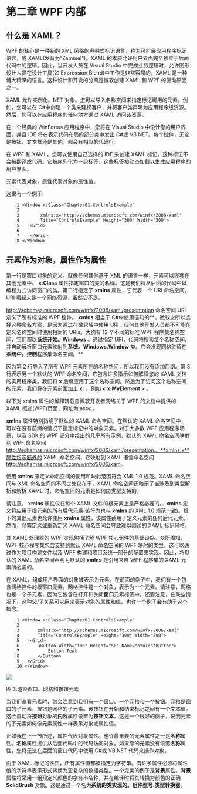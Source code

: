 # 第二章 WPF 内部

## 什么是 XAML？

WPF 的核心是一种新的 XML 风格的声明式标记语言，称为可扩展应用程序标记语言，或 XAML(发音为“Zammel”)。XAML 的本质允许用户界面完全独立于后面代码中的逻辑。因此，当开发人员在 Visual Studio 中完成业务逻辑时，允许图形设计人员在设计工具(如 Expression Blend)中工作是非常容易的。XAML 是一种博大精深的语言。这种设计和开发的分离是微软创建 XAML 和 WPF 的驱动原因之一。

XAML 允许实例化。NET 对象。您可以导入名称空间来指定标记可用的元素。例如，您可以在 C#中创建一个类来建模客户，并将客户类声明为应用程序级资源。然后，您可以在应用程序的任何地方通过 XAML 访问该资源。

在一个经典的 WinForms 应用程序中，您将在 Visual Studio 中设计您的用户界面，并且 IDE 将在表示代码布局的部分类中发出 C#或 VB.NET。每个控件，无论是按钮、文本框还是其他，都会有相应的代码行。

在 WPF 和 XAML，您可以使用自己选择的 IDE 来创建 XAML 标记。这种标记不会被翻译成代码。它被序列化为一组标签，这些标签被动态加载以生成应用程序的用户界面。

元素代表对象，属性代表对象的属性值。

这里有一个例子:

```
    1 <Window x:Class="Chapter01.ControlsExample"
    2        
    3        xmlns:x="http://schemas.microsoft.com/winfx/2006/xaml"
    4        Title="ControlsExample" Height="300" Width="300">
    5    <Grid>
    6  
    7    </Grid>
    8 </Window>

```

## 元素作为对象，属性作为属性

第一行是窗口对象的定义。就像任何其他基于 XML 的语言一样，元素可以嵌套在其他元素中。 **x:Class** 属性指定窗口的类的名称。这是我们将从后面的代码中以编程方式访问窗口的类。第二行指定了 **xmlns** 属性，它代表一个 URI 命名空间。URI 看起来像一个网络资源，虽然它不是。

http://schemas.microsoft.com/winfx/2006/xaml/presentation 命名空间 URI 定义了所有标准的 WPF 控件。 **xmlns** 相当于 C#中使用语句的**。微软之所以选择这种命名方案，是因为通过在微软域中使用 URI，任何其他开发人员都不可能在定义名称空间时使用相同的 URIs。大约有 12 个不同的标准 WPF 程序集名称空间，它们都以**系统开始。Windows** 。通过指定 URI，代码将搜索每个名称空间，并自动解析窗口元素映射到**系统。Windows.Window** 类。它会发现网格驻留在**系统中。控制**程序集命名空间。**

因为第 2 行导入了所有 WPF 元素所在的名称空间，所以我们没有添加后缀。第 3 行表示另一个默认的 WPF 命名空间，它包含许多指示如何解释您的 XAML 文档的实用程序类。我们将 **x** 后缀应用于这个名称空间。然后为了访问这个名称空间的元素，我们将在元素前面加上 **x:** 。例如 **< x:MyElement >** 。

以下对 xmlns 属性的解释转载自微软开发者网络关于 WPF 的文档中提供的 XAML 概述(WPF)页面，网址为:aspx 。

**xmlns** 属性特别指明了默认的 XAML 命名空间。在默认的 XAML 命名空间中，可以在没有前缀的情况下指定标记中的对象元素。对于大多数 WPF 应用程序场景，以及 SDK 的 WPF 部分中给出的几乎所有示例，默认的 XAML 命名空间映射到 WPF 命名空间 http://schemas.microsoft.com/winfx/2006/xaml/presentation.。**xmlns:x**属性指示额外的 XAML 命名空间，它映射到 XAML 语言命名空间 http://schemas.microsoft.com/winfx/2006/xaml.

使用 **xmlns** 来定义命名空间的使用和映射范围符合 XML 1.0 规范。XAML 命名空间与 XML 命名空间的不同之处仅在于，XAML 命名空间还暗示了当涉及到类型解析和解析 XAML 时，命名空间的元素是如何由类型支持的。

请注意， **xmlns** 属性仅在每个 XAML 文件的根元素上是严格必要的。 **xmlns** 定义将应用于根元素的所有后代元素(该行为也与 **xmlns** 的 XML 1.0 规范一致)。根下的其他元素也允许使用 **xmlns** 属性，该属性适用于定义元素的任何后代元素。然而，频繁定义或重新定义 XAML 命名空间会导致难以阅读的 XAML 标记风格。

其 XAML 处理器的 WPF 实现包括了解 WPF 核心组件的基础设施。众所周知，WPF 核心程序集包含支持到默认 XAML 命名空间的 WPF 映射的类型。这可以通过作为项目构建文件以及 WPF 构建和项目系统一部分的配置来实现。因此，将默认的 XAML 命名空间声明为默认的 **xmlns** 是引用来自 WPF 程序集的 XAML 元素所必需的。

在 XAML，组成用户界面的对象被表示为元素。在前面的例子中，我们有一个包含网格控件的根窗口元素。网格控件是一个对象，表示为一个元素。请注意，网格也是一个子元素，因为它包含在打开和关闭**窗口**元素标签中。还要注意，在某些情况下，这种父/子关系可以用来表示对象的属性和值。也许一个例子会有助于这个概念。

```
    1 <Window x:Class="Chapter01.ControlsExample"
    2       
    3       xmlns:x="http://schemas.microsoft.com/winfx/2006/xaml"
    4       Title="ControlsExample" Height="300" Width="300">
    5    <Grid>
    6       <Button Width="100" Height="50" Name="btnTestButton">  
    7           Button Text
    8       </Button>
    9   </Grid>
    10 </Window>

```

![](../Images/image005.png)

图 3:渲染窗口、网格和按钮元素

当我们查看元素时，您会注意到我们有一个窗口、一个网格和一个按钮。网格是窗口的子元素，按钮是网格的子元素。该按钮在开始和结束标记之间有一个文本值。这会自动将**按钮**对象的**内容**属性设置为**按钮文本**。这是一个很好的例子，说明元素的子元素如何像元素属性一样表示对象或属性值。

正如我在上一节所述，属性代表对象属性。也许最重要的元素属性之一是**名称**属性。**名称**属性提供从后面代码中的代码访问对象。如果您的元素没有设置**名称**属性，您将无法在后面的窗口代码中使用 C#或 VB.NET 代码来操作对象。

由于 XAML 标记的性质，所有属性值都被指定为字符串。有许多属性必须将属性值的字符串表示形式转换为更复杂的数据类型。一个完美的例子是**背景**属性。**背景**属性将采用一组预定义颜色的字符串名称，并在编译时将其转换为颜色的正确 **SolidBrush** 对象。这是通过一个名为**系统的类实现的。组件型号.类型转换器**。